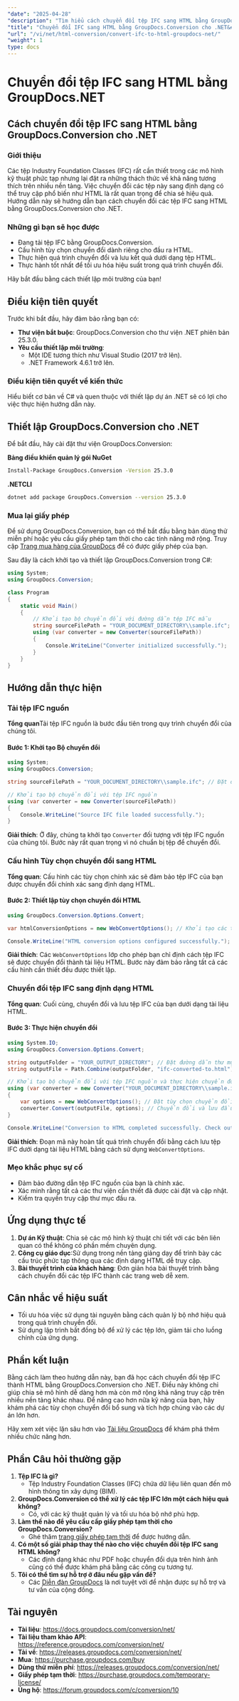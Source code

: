 ```yaml
---
"date": "2025-04-28"
"description": "Tìm hiểu cách chuyển đổi tệp IFC sang HTML bằng GroupDocs.Conversion cho .NET. Hướng dẫn này bao gồm các bước cài đặt, cấu hình và chuyển đổi với các phương pháp hay nhất."
"title": "Chuyển đổi IFC sang HTML bằng GroupDocs.Conversion cho .NET&#58; Hướng dẫn toàn diện"
"url": "/vi/net/html-conversion/convert-ifc-to-html-groupdocs-net/"
"weight": 1
type: docs
---
```

# Chuyển đổi tệp IFC sang HTML bằng GroupDocs.NET

## Cách chuyển đổi tệp IFC sang HTML bằng GroupDocs.Conversion cho .NET

### Giới thiệu

Các tệp Industry Foundation Classes (IFC) rất cần thiết trong các mô hình kỹ thuật phức tạp nhưng lại đặt ra những thách thức về khả năng tương thích trên nhiều nền tảng. Việc chuyển đổi các tệp này sang định dạng có thể truy cập phổ biến như HTML là rất quan trọng để chia sẻ hiệu quả. Hướng dẫn này sẽ hướng dẫn bạn cách chuyển đổi các tệp IFC sang HTML bằng GroupDocs.Conversion cho .NET.

### Những gì bạn sẽ học được
- Đang tải tệp IFC bằng GroupDocs.Conversion.
- Cấu hình tùy chọn chuyển đổi dành riêng cho đầu ra HTML.
- Thực hiện quá trình chuyển đổi và lưu kết quả dưới dạng tệp HTML.
- Thực hành tốt nhất để tối ưu hóa hiệu suất trong quá trình chuyển đổi.

Hãy bắt đầu bằng cách thiết lập môi trường của bạn!

## Điều kiện tiên quyết

Trước khi bắt đầu, hãy đảm bảo rằng bạn có:

- **Thư viện bắt buộc**: GroupDocs.Conversion cho thư viện .NET phiên bản 25.3.0.
- **Yêu cầu thiết lập môi trường**:
  - Một IDE tương thích như Visual Studio (2017 trở lên).
  - .NET Framework 4.6.1 trở lên.

### Điều kiện tiên quyết về kiến thức
Hiểu biết cơ bản về C# và quen thuộc với thiết lập dự án .NET sẽ có lợi cho việc thực hiện hướng dẫn này.

## Thiết lập GroupDocs.Conversion cho .NET

Để bắt đầu, hãy cài đặt thư viện GroupDocs.Conversion:

**Bảng điều khiển quản lý gói NuGet**
```bash
Install-Package GroupDocs.Conversion -Version 25.3.0
```

**.NETCLI**
```bash
dotnet add package GroupDocs.Conversion --version 25.3.0
```

### Mua lại giấy phép
Để sử dụng GroupDocs.Conversion, bạn có thể bắt đầu bằng bản dùng thử miễn phí hoặc yêu cầu giấy phép tạm thời cho các tính năng mở rộng. Truy cập [Trang mua hàng của GroupDocs](https://purchase.groupdocs.com/buy) để có được giấy phép của bạn.

Sau đây là cách khởi tạo và thiết lập GroupDocs.Conversion trong C#:

```csharp
using System;
using GroupDocs.Conversion;

class Program
{
    static void Main()
    {
        // Khởi tạo bộ chuyển đổi với đường dẫn tệp IFC mẫu
        string sourceFilePath = "YOUR_DOCUMENT_DIRECTORY\\sample.ifc";
        using (var converter = new Converter(sourceFilePath))
        {
            Console.WriteLine("Converter initialized successfully.");
        }
    }
}
```

## Hướng dẫn thực hiện

### Tải tệp IFC nguồn

**Tổng quan**Tải tệp IFC nguồn là bước đầu tiên trong quy trình chuyển đổi của chúng tôi.

#### Bước 1: Khởi tạo Bộ chuyển đổi
```csharp
using System;
using GroupDocs.Conversion;

string sourceFilePath = "YOUR_DOCUMENT_DIRECTORY\\sample.ifc"; // Đặt đường dẫn tệp IFC của bạn ở đây

// Khởi tạo bộ chuyển đổi với tệp IFC nguồn
using (var converter = new Converter(sourceFilePath))
{
    Console.WriteLine("Source IFC file loaded successfully.");
}
```

**Giải thích**: Ở đây, chúng ta khởi tạo `Converter` đối tượng với tệp IFC nguồn của chúng tôi. Bước này rất quan trọng vì nó chuẩn bị tệp để chuyển đổi.

### Cấu hình Tùy chọn chuyển đổi sang HTML

**Tổng quan**: Cấu hình các tùy chọn chính xác sẽ đảm bảo tệp IFC của bạn được chuyển đổi chính xác sang định dạng HTML.

#### Bước 2: Thiết lập tùy chọn chuyển đổi HTML
```csharp
using GroupDocs.Conversion.Options.Convert;

var htmlConversionOptions = new WebConvertOptions(); // Khởi tạo các tùy chọn chuyển đổi cho HTML

Console.WriteLine("HTML conversion options configured successfully.");
```

**Giải thích**: Các `WebConvertOptions` lớp cho phép bạn chỉ định cách tệp IFC sẽ được chuyển đổi thành tài liệu HTML. Bước này đảm bảo rằng tất cả các cấu hình cần thiết đều được thiết lập.

### Chuyển đổi tệp IFC sang định dạng HTML

**Tổng quan**: Cuối cùng, chuyển đổi và lưu tệp IFC của bạn dưới dạng tài liệu HTML.

#### Bước 3: Thực hiện chuyển đổi
```csharp
using System.IO;
using GroupDocs.Conversion.Options.Convert;

string outputFolder = "YOUR_OUTPUT_DIRECTORY"; // Đặt đường dẫn thư mục đầu ra mong muốn của bạn ở đây
string outputFile = Path.Combine(outputFolder, "ifc-converted-to.html"); // Xác định đường dẫn tệp đầu ra

// Khởi tạo bộ chuyển đổi với tệp IFC nguồn và thực hiện chuyển đổi
using (var converter = new Converter("YOUR_DOCUMENT_DIRECTORY\\sample.ifc")) // Tải tệp IFC nguồn
{
    var options = new WebConvertOptions(); // Đặt tùy chọn chuyển đổi HTML
    converter.Convert(outputFile, options); // Chuyển đổi và lưu đầu ra dưới dạng tệp HTML
}

Console.WriteLine("Conversion to HTML completed successfully. Check output in YOUR_OUTPUT_DIRECTORY");
```

**Giải thích**: Đoạn mã này hoàn tất quá trình chuyển đổi bằng cách lưu tệp IFC dưới dạng tài liệu HTML bằng cách sử dụng `WebConvertOptions`.

### Mẹo khắc phục sự cố
- Đảm bảo đường dẫn tệp IFC nguồn của bạn là chính xác.
- Xác minh rằng tất cả các thư viện cần thiết đã được cài đặt và cập nhật.
- Kiểm tra quyền truy cập thư mục đầu ra.

## Ứng dụng thực tế
1. **Dự án Kỹ thuật**: Chia sẻ các mô hình kỹ thuật chi tiết với các bên liên quan có thể không có phần mềm chuyên dụng.
2. **Công cụ giáo dục**:Sử dụng trong nền tảng giảng dạy để trình bày các cấu trúc phức tạp thông qua các định dạng HTML dễ truy cập.
3. **Bài thuyết trình của khách hàng**: Đơn giản hóa bài thuyết trình bằng cách chuyển đổi các tệp IFC thành các trang web dễ xem.

## Cân nhắc về hiệu suất
- Tối ưu hóa việc sử dụng tài nguyên bằng cách quản lý bộ nhớ hiệu quả trong quá trình chuyển đổi.
- Sử dụng lập trình bất đồng bộ để xử lý các tệp lớn, giảm tải cho luồng chính của ứng dụng.

## Phần kết luận
Bằng cách làm theo hướng dẫn này, bạn đã học cách chuyển đổi tệp IFC thành HTML bằng GroupDocs.Conversion cho .NET. Điều này không chỉ giúp chia sẻ mô hình dễ dàng hơn mà còn mở rộng khả năng truy cập trên nhiều nền tảng khác nhau. Để nâng cao hơn nữa kỹ năng của bạn, hãy khám phá các tùy chọn chuyển đổi bổ sung và tích hợp chúng vào các dự án lớn hơn.

Hãy xem xét việc lặn sâu hơn vào [Tài liệu GroupDocs](https://docs.groupdocs.com/conversion/net/) để khám phá thêm nhiều chức năng hơn.

## Phần Câu hỏi thường gặp
1. **Tệp IFC là gì?**
   - Tệp Industry Foundation Classes (IFC) chứa dữ liệu liên quan đến mô hình thông tin xây dựng (BIM).
2. **GroupDocs.Conversion có thể xử lý các tệp IFC lớn một cách hiệu quả không?**
   - Có, với các kỹ thuật quản lý và tối ưu hóa bộ nhớ phù hợp.
3. **Làm thế nào để yêu cầu cấp giấy phép tạm thời cho GroupDocs.Conversion?**
   - Ghé thăm [trang giấy phép tạm thời](https://purchase.groupdocs.com/temporary-license/) để được hướng dẫn.
4. **Có một số giải pháp thay thế nào cho việc chuyển đổi tệp IFC sang HTML không?**
   - Các định dạng khác như PDF hoặc chuyển đổi dựa trên hình ảnh cũng có thể được khám phá bằng các công cụ tương tự.
5. **Tôi có thể tìm sự hỗ trợ ở đâu nếu gặp vấn đề?**
   - Các [Diễn đàn GroupDocs](https://forum.groupdocs.com/c/conversion/10) là nơi tuyệt vời để nhận được sự hỗ trợ và tư vấn của cộng đồng.

## Tài nguyên
- **Tài liệu**: https://docs.groupdocs.com/conversion/net/
- **Tài liệu tham khảo API**: https://reference.groupdocs.com/conversion/net/
- **Tải về**: https://releases.groupdocs.com/conversion/net/
- **Mua**: https://purchase.groupdocs.com/buy
- **Dùng thử miễn phí**: https://releases.groupdocs.com/conversion/net/
- **Giấy phép tạm thời**: https://purchase.groupdocs.com/temporary-license/
- **Ủng hộ**: https://forum.groupdocs.com/c/conversion/10